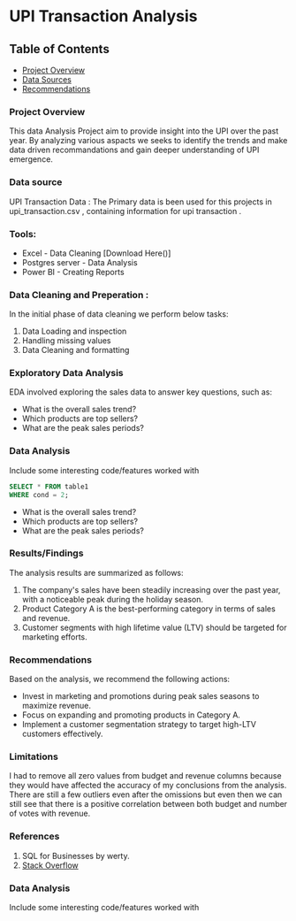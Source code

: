 # UPI Transaction Analysis

## Table of Contents

- [Project Overview](#project-overview)
- [Data Sources](#data-sources)
- [Recommendations](#recommendations)


### Project Overview
This data Analysis Project aim to provide insight into the UPI over the past year.
By analyzing various aspacts we seeks to identify the trends and make data driven recommandations and gain deeper understanding of UPI emergence.

### Data source
 UPI Transaction Data : The Primary data is been used for this projects in upi_transaction.csv , containing information for upi transaction .


### Tools:
- Excel -  Data Cleaning [Download Here()]
- Postgres server - Data Analysis
- Power BI - Creating Reports

### Data Cleaning and Preperation :
In the initial phase of data cleaning we perform below tasks:
1. Data Loading and inspection
2. Handling missing values
3. Data Cleaning and formatting


### Exploratory Data Analysis
EDA involved exploring the sales data to answer key questions, such as:
- What is the overall sales trend?
- Which products are top sellers?
- What are the peak sales periods?

### Data Analysis

Include some interesting code/features worked with

```sql
SELECT * FROM table1
WHERE cond = 2;
```

- What is the overall sales trend?
- Which products are top sellers?
- What are the peak sales periods?


### Results/Findings

The analysis results are summarized as follows:
1. The company's sales have been steadily increasing over the past year, with a noticeable peak during the holiday season.
2. Product Category A is the best-performing category in terms of sales and revenue.
3. Customer segments with high lifetime value (LTV) should be targeted for marketing efforts.

### Recommendations

Based on the analysis, we recommend the following actions:
- Invest in marketing and promotions during peak sales seasons to maximize revenue.
- Focus on expanding and promoting products in Category A.
- Implement a customer segmentation strategy to target high-LTV customers effectively.

### Limitations

I had to remove all zero values from budget and revenue columns because they would have affected the accuracy of my conclusions from the analysis. There are still a few outliers even after the omissions but even then we can still see that there is a positive correlation between both budget and number of votes with revenue.

### References

1. SQL for Businesses by werty.
2. [Stack Overflow](https://stack.com)



### Data Analysis
Include some interesting code/features worked with
